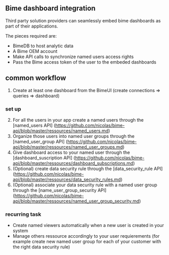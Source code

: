 Bime dashboard integration
--------------------------

Third party solution providers can seamlessly embed bime dashboards as part of their applications.

The pieces required are:
* BimeDB to host analytic data
* A Bime OEM account
* Make API calls to synchronize named users access rights
* Pass the Bime access token of the user to the embeded dashboards

common workflow
---------------
1. Create at least one dashboard from the BimeUI (create connections => queries => dashboard)

### set up
2. For all the users in your app create a named users through the [named_users API] (https://github.com/nicolas/bime-api/blob/master/ressources/named_users.md)
3. Organize those users into named user groups through the [named_user_group API] (https://github.com/nicolas/bime-api/blob/master/ressources/named_user_groups.md)
4. Give dashboard access to your named user through the [dashboard_suscription API] (https://github.com/nicolas/bime-api/blob/master/ressources/dashboard_subscriptions.md)
5. (Optional) create data security rule through the [data_security_rule API] (https://github.com/nicolas/bime-api/blob/master/ressources/data_security_rules.md)
6. (Optional) associate your data security rule with a named user group through the [name_user_group_security API] (https://github.com/nicolas/bime-api/blob/master/ressources/named_user_group_security.md)


### recurring task
* Create named viewers automatically when a new user is created in your system
* Manage others ressource accordingly to your user requierements (for example create new named user group for each of your customer with the right data security rule)